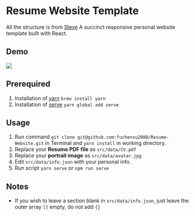 # Resume Website Template

All the structure is from [Steve](https://github.com/fuchenxu2008/Resume-Website.git) A succinct responsive personal website template built with React.

## Demo
![](https://ws1.sinaimg.cn/large/006tKfTcgy1g10esz8im3j31gk0u0wj1.jpg)

## Prerequired
1. Installation of [yarn](https://yarnpkg.com/lang/en/docs/install/)  `brew install yarn`
2. Installation of [serve](https://www.npmjs.com/package/serve) `yarn global add serve` 

## Usage

1. Run command `git clone git@github.com:fuchenxu2008/Resume-Website.git` in Terminal and `yarn install` in working directory.
2. Replace your **Resume PDF file** as `src/data/CV.pdf`
3. Replace your **portrait image** as `src/data/avatar.jpg`
4. Edit `src/data/info.json` with your personal info.
5. Run script `yarn serve` or `npm run serve`

## Notes

* If you wish to leave a section blank in `src/data/info.json`, just leave the outer array `[]` empty, do not add `{}`